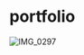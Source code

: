 # portfolio

![IMG_0297](https://github.com/user-attachments/assets/9b5dacc0-8454-44d5-bc4a-7e96f6503b1d)
